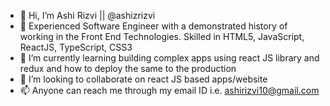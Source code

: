 - 👋 Hi, I’m Ashi Rizvi || @ashizrizvi
- 👀 Experienced Software Engineer with a demonstrated history of working in the Front End Technologies. Skilled in HTML5, JavaScript, ReactJS, TypeScript, CSS3
- 🌱 I’m currently learning building complex apps using react JS library and redux and how to deploy the same to the production
- 💞️ I’m looking to collaborate on react JS based apps/website
- 📫 Anyone can reach me through my email ID i.e. ashirizvi10@gmail.com

<!---
ashizrizvi/ashizrizvi is a ✨ special ✨ repository because its `README.md` (this file) appears on your GitHub profile.
You can click the Preview link to take a look at your changes.
--->
